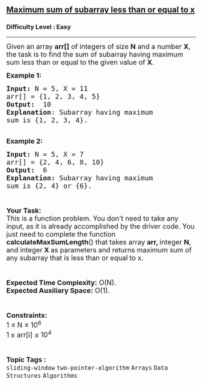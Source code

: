<h2><a href="https://practice.geeksforgeeks.org/problems/maximum-sum-of-subarray-less-than-or-equal-to-x4033/1?page=2&category[]=two-pointer-algorithm&sortBy=submissions">Maximum sum of subarray less than or equal to x</a></h2><h3>Difficulty Level : Easy</h3><hr><div class="problems_problem_content__Xm_eO"><p><span style="font-size:18px">Given an array <strong>arr[]</strong> of integers of size <strong>N</strong> and a number <strong>X</strong>, the task is to find the sum of subarray having maximum sum less than or equal to the given value of <strong>X</strong>.</span></p>

<p><span style="font-size:18px"><strong>Example 1:</strong></span></p>

<pre><span style="font-size:18px"><strong>Input: </strong>N = 5, X = 11
arr[] = {1, 2, 3, 4, 5} 
<strong>Output:</strong>  10
<strong>Explanation</strong>: Subarray having maximum 
sum is {1, 2, 3, 4}.</span></pre>

<p><span style="font-size:18px">&nbsp;<br>
<strong>Example 2:</strong></span></p>

<pre><span style="font-size:18px"><strong>Input: </strong>N = 5, X = 7
arr[] = {2, 4, 6, 8, 10} 
<strong>Output:</strong> &nbsp;6
<strong>Explanation:</strong> Subarray having maximum 
sum is {2, 4} or {6}.</span></pre>

<p>&nbsp;</p>

<p><span style="font-size:18px"><strong>Your Task:</strong><br>
This is a function problem. You don't need to take any input, as it is already accomplished by the driver code. You just need to complete the function <strong>calculateMaxSumLength</strong>() that takes array <strong>arr, </strong>integer <strong>N</strong>, and integer<strong> X&nbsp;</strong>as parameters and returns maximum sum of any subarray that is less than or equal to x.</span></p>

<p>&nbsp;</p>

<p><span style="font-size:18px"><strong>Expected Time Complexity:</strong> O(N).&nbsp;<br>
<strong>Expected Auxiliary Space:</strong> O(1).</span></p>

<p>&nbsp;</p>

<p><span style="font-size:18px"><strong>Constraints:</strong><br>
1 ≤ N ≤ 10<sup>6</sup></span><br>
<span style="font-size:18px">1</span>&nbsp;<span style="font-size:18px">≤ arr[i]&nbsp;≤ 10<sup>4</sup></span></p>
</div><br><p><span style=font-size:18px><strong>Topic Tags : </strong><br><code>sliding-window</code>&nbsp;<code>two-pointer-algorithm</code>&nbsp;<code>Arrays</code>&nbsp;<code>Data Structures</code>&nbsp;<code>Algorithms</code>&nbsp;